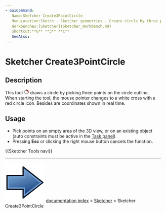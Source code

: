 ```yaml
---
- GuiCommand:
   Name:Sketcher Create3PointCircle
   MenuLocation:Sketch - Sketcher geometries - Create circle by three points
   Workbenches:[Sketcher](Sketcher_Workbench.md)
   Shortcut:**G** **3** **C**
   SeeAlso:
---
```


# Sketcher Create3PointCircle

## Description

This tool <img alt="" src=images/Sketcher_Create3PointCircle.svg  style="width:16px;"> draws a circle by picking three points on the circle outline. When starting the tool, the mouse pointer changes to a white cross with a red circle icon. Besides are coordinates shown in real time.

## Usage

-   Pick points on an empty area of the 3D view, or on an existing object (auto constraints must be active in the [Task panel](Task_panel.md)).
-   Pressing **Esc** or clicking the right mouse button cancels the function.




 {{Sketcher Tools navi}}



---
![](images/Button_right.svg) [documentation index](../README.md) > [Sketcher](Sketcher_Workbench.md) > Sketcher Create3PointCircle
